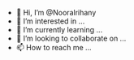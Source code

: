 - 👋 Hi, I’m @Nooralrihany
- 👀 I’m interested in ...
- 🌱 I’m currently learning ...
- 💞️ I’m looking to collaborate on ...
- 📫 How to reach me ...

<!---
Nooralrihany/Nooralrihany is a ✨ special ✨ repository because its `README.md` (this file) appears on your GitHub profile.
You can click the Preview link to take a look at your changes.
--->
